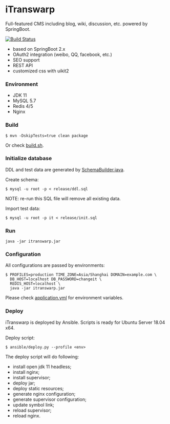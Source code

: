 # iTranswarp

Full-featured CMS including blog, wiki, discussion, etc. powered by SpringBoot.

[![Build Status](https://travis-ci.org/michaelliao/itranswarp.svg?branch=master)](https://travis-ci.org/michaelliao/itranswarp)

* based on SpringBoot 2.x
* OAuth2 integration (weibo, QQ, facebook, etc.)
* SEO support
* REST API
* customized css with uikit2

### Environment

- JDK 11
- MySQL 5.7
- Redis 4/5
- Nginx

### Build

```
$ mvn -DskipTests=true clean package
```

Or check [build.sh](build.sh).

### Initialize database

DDL and test data are generated by [SchemaBuilder.java](src/main/java/com/itranswarp/SchemaBuilder.java).

Create schema:

```
$ mysql -u root -p < release/ddl.sql
```

NOTE: re-run this SQL file will remove all existing data.

Import test data:

```
$ mysql -u root -p it < release/init.sql
```

### Run
 
```
java -jar itranswarp.jar
```

### Configuration

All configurations are passed by environments:

```
$ PROFILES=production TIME_ZONE=Asia/Shanghai DOMAIN=example.com \
  DB_HOST=localhost DB_PASSWORD=changeit \
  REDIS_HOST=localhost \
  java -jar itranswarp.jar
```

Please check [application.yml](src/main/resources/application.yml) for environment variables.

### Deploy

iTranswarp is deployed by Ansible. Scripts is ready for Ubuntu Server 18.04 x64.

Deploy script:

```
$ ansible/deploy.py --profile <env>
```

The deploy script will do following:

- install open jdk 11 headless;
- install nginx;
- install supervisor;
- deploy jar;
- deploy static resources;
- generate nginx configuration;
- generate supervisor configuration;
- update symbol link;
- reload supervisor;
- reload nginx.
